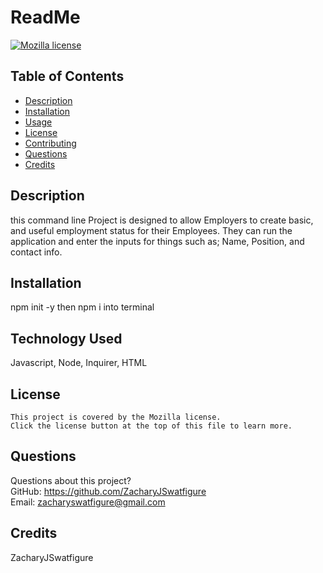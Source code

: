 # ReadMe
  [![Mozilla license](https://img.shields.io/badge/license-Mozilla-blue.svg)](https://www.mozilla.org/en-US/MPL/2.0/)
  ## Table of Contents
  - [Description](#description)
  - [Installation](#installation)
  - [Usage](#usage)
  - [License](#license)
  - [Contributing](#contributing)
  - [Questions](#questions)
  - [Credits](#credits)
  ## Description
  this command line Project is designed to allow Employers to create basic, and 
  useful employment status for their Employees. 
  They can run the application and enter the inputs for 
  things such as; Name, Position, and contact info.
  
  ## Installation
  npm init -y then npm i into terminal
  ## Technology Used
  Javascript, Node, Inquirer, HTML
  ## License
    This project is covered by the Mozilla license. 
    Click the license button at the top of this file to learn more.
  ## Questions
  Questions about this project? <br/>
  GitHub: https://github.com/ZacharyJSwatfigure <br/>
  Email: zacharyswatfigure@gmail.com 
  ## Credits
  ZacharyJSwatfigure
